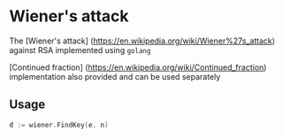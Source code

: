 # Wiener's attack
The [Wiener's attack] (https://en.wikipedia.org/wiki/Wiener%27s_attack) against RSA implemented using `golang`

[Continued fraction] (https://en.wikipedia.org/wiki/Continued_fraction) implementation also provided and can be used separately

## Usage
```go
d := wiener.FindKey(e, n)
```
